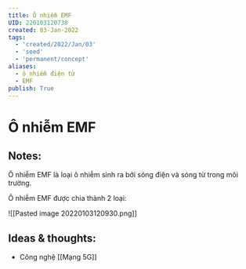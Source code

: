 ```yaml
---
title: Ô nhiễm EMF
UID: 220103120738
created: 03-Jan-2022
tags:
  - 'created/2022/Jan/03'
  - 'seed'
  - 'permanent/concept'
aliases:
  - ô nhiễm điện từ
  - EMF
publish: True
---
```

# Ô nhiễm EMF

## Notes:
Ô nhiễm EMF là loại ô nhiễm sinh ra bởi sóng điện và sóng từ trong môi trường.

Ô nhiễm EMF được chia thành 2 loại:

![[Pasted image 20220103120930.png]]

## Ideas & thoughts:
- Công nghệ [[Mạng 5G]]

